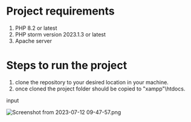 # Project requirements 
1. PHP 8.2 or latest 
2. PHP storm version 2023.1.3 or latest 
3. Apache server 
# Steps to run the project 
1. clone the repository to your desired location in your machine.
2. once cloned the project folder should be copied to \"xampp"\htdocs.

 input

![Screenshot from 2023-07-12 09-47-57.png](..%2F..%2FPictures%2FScreenshots%2FScreenshot%20from%202023-07-12%2009-47-57.png)